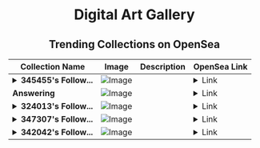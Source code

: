 <div align="center">

# Digital Art Gallery

## Trending Collections on OpenSea

| Collection Name                       | Image                                                                                     | Description                       | OpenSea Link                                                                                          |
|---------------------------------------|-------------------------------------------------------------------------------------------|-----------------------------------|--------------------------------------------------------------------------------------------------------|
| **<details><summary>345455's Follow...</summary>345455's Follower</details>** | ![Image](https://i.seadn.io/s/raw/files/19f9f090920392cc3650cbdf4361755b.png?w=500&auto=format?w=200&auto=format) |  | <details><summary>Link</summary>[345455's Follower](https://opensea.io/collection/345455-s-follower)</details> |
| **Answering** | ![Image](https://i.seadn.io/s/raw/files/115a3c5350c0c26f33fe6e0178865bef.jpg?w=500&auto=format?w=200&auto=format) |  | <details><summary>Link</summary>[Answering](https://opensea.io/collection/answering-11)</details> |
| **<details><summary>324013's Follow...</summary>324013's Follower</details>** | ![Image](https://i.seadn.io/s/raw/files/19f9f090920392cc3650cbdf4361755b.png?w=500&auto=format?w=200&auto=format) |  | <details><summary>Link</summary>[324013's Follower](https://opensea.io/collection/324013-s-follower)</details> |
| **<details><summary>347307's Follow...</summary>347307's Follower</details>** | ![Image](https://i.seadn.io/s/raw/files/19f9f090920392cc3650cbdf4361755b.png?w=500&auto=format?w=200&auto=format) |  | <details><summary>Link</summary>[347307's Follower](https://opensea.io/collection/347307-s-follower)</details> |
| **<details><summary>342042's Follow...</summary>342042's Follower</details>** | ![Image](https://i.seadn.io/s/raw/files/19f9f090920392cc3650cbdf4361755b.png?w=500&auto=format?w=200&auto=format) |  | <details><summary>Link</summary>[342042's Follower](https://opensea.io/collection/342042-s-follower)</details> |

</div>